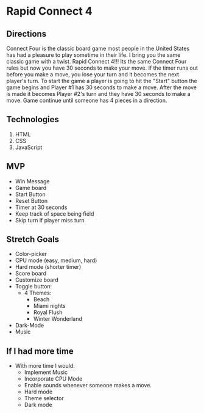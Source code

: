 # Rapid Connect 4

## Directions

Connect Four is the classic board game most people in the United States has had a pleasure to play sometime in their life. I bring you the same classic game with a twist. Rapid Connect 4!!! Its the same Connect Four rules but now you have 30 seconds to make your move. If the timer runs out before you make a move, you lose your turn and it becomes the next player's turn. To start the game a player is going to hit the "Start" button the game begins and Player #1 has 30 seconds to make a move. After the move is made it becomes Player #2's turn and they have 30 seconds to make a move. Game continue until someone has 4 pieces in a direction. 

## Technologies

1. HTML
2. CSS
3. JavaScript

## MVP

* Win Message
* Game board
* Start Button 
* Reset Button
* Timer at 30 seconds
* Keep track of space being field
* Skip turn if player miss turn

## Stretch Goals 

* Color-picker
* CPU mode (easy, medium, hard)
* Hard mode (shorter timer)
* Score board
* Customize board
* Toggle button: 
    * 4 Themes: 
        * Beach 
        * Miami nights
        * Royal Flush 
        * Winter Wonderland
* Dark-Mode
* Music

## If I had more time

* With more time I would:
  * Implement Music
  * Incorporate CPU Mode 
  * Enable sounds whenever someone makes a move.
  * Hard mode 
  * Theme selector
  * Dark mode

